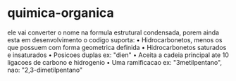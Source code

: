 # quimica-organica
ele vai converter o nome na formula estrutural condensada, porem ainda esta em desenvolvimento o codigo suporta: • Hidrocarbonetos, menos os que possuem com forma geometrica definida • Hidrocarbonetos saturados e insaturados • Posicoes duplas ex: "dien" • Aceita a cadeia principal ate 10 ligacoes de carbono e hidrogenio • Uma ramificacao ex: "3metilpentano", nao: "2,3-dimetilpentano"
